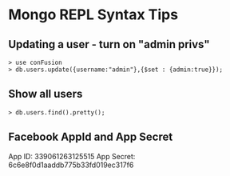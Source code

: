 # Mongo REPL Syntax Tips

## Updating a user - turn on "admin privs"

```
> use conFusion
> db.users.update({username:"admin"},{$set : {admin:true}});
```
 ## Show all users

 ```
 > db.users.find().pretty();
```
## Facebook AppId and App Secret

App ID: 339061263125515
App Secret: 6c6e8f0d1aaddb775b33fd019ec317f6
